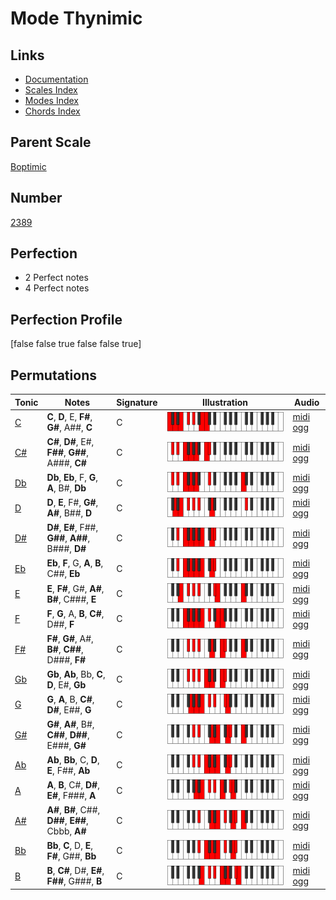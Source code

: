 # Mode Thynimic

## Links

- [Documentation](index.md)
- [Scales Index](Scales.md)
- [Modes Index](Modes.md)
- [Chords Index](Chords.md)

## Parent Scale

[Boptimic](ScaleBoptimic.md)

## Number

[2389](https://ianring.com/musictheory/scales/2389)

## Perfection

- 2 Perfect notes
- 4 Perfect notes

## Perfection Profile

[false false true false false true]

## Permutations

| Tonic | Notes | Signature | Illustration | Audio |
|-------|-------|-----------|--------------|-------|
| [C](ModeCNaturalThynimic.md) | **C**, **D**, E, **F#**, **G#**, A##, **C** | C | ![CNaturalThynimic](ModeCNaturalThynimic.png) | [midi](ModeCNaturalThynimic.mid) [ogg](ModeCNaturalThynimic.ogg) |
| [C#](ModeCSharpThynimic.md) | **C#**, **D#**, E#, **F##**, **G##**, A###, **C#** | C | ![CSharpThynimic](ModeCSharpThynimic.png) | [midi](ModeCSharpThynimic.mid) [ogg](ModeCSharpThynimic.ogg) |
| [Db](ModeDFlatThynimic.md) | **Db**, **Eb**, F, **G**, **A**, B#, **Db** | C | ![DFlatThynimic](ModeDFlatThynimic.png) | [midi](ModeDFlatThynimic.mid) [ogg](ModeDFlatThynimic.ogg) |
| [D](ModeDNaturalThynimic.md) | **D**, **E**, F#, **G#**, **A#**, B##, **D** | C | ![DNaturalThynimic](ModeDNaturalThynimic.png) | [midi](ModeDNaturalThynimic.mid) [ogg](ModeDNaturalThynimic.ogg) |
| [D#](ModeDSharpThynimic.md) | **D#**, **E#**, F##, **G##**, **A##**, B###, **D#** | C | ![DSharpThynimic](ModeDSharpThynimic.png) | [midi](ModeDSharpThynimic.mid) [ogg](ModeDSharpThynimic.ogg) |
| [Eb](ModeEFlatThynimic.md) | **Eb**, **F**, G, **A**, **B**, C##, **Eb** | C | ![EFlatThynimic](ModeEFlatThynimic.png) | [midi](ModeEFlatThynimic.mid) [ogg](ModeEFlatThynimic.ogg) |
| [E](ModeENaturalThynimic.md) | **E**, **F#**, G#, **A#**, **B#**, C###, **E** | C | ![ENaturalThynimic](ModeENaturalThynimic.png) | [midi](ModeENaturalThynimic.mid) [ogg](ModeENaturalThynimic.ogg) |
| [F](ModeFNaturalThynimic.md) | **F**, **G**, A, **B**, **C#**, D##, **F** | C | ![FNaturalThynimic](ModeFNaturalThynimic.png) | [midi](ModeFNaturalThynimic.mid) [ogg](ModeFNaturalThynimic.ogg) |
| [F#](ModeFSharpThynimic.md) | **F#**, **G#**, A#, **B#**, **C##**, D###, **F#** | C | ![FSharpThynimic](ModeFSharpThynimic.png) | [midi](ModeFSharpThynimic.mid) [ogg](ModeFSharpThynimic.ogg) |
| [Gb](ModeGFlatThynimic.md) | **Gb**, **Ab**, Bb, **C**, **D**, E#, **Gb** | C | ![GFlatThynimic](ModeGFlatThynimic.png) | [midi](ModeGFlatThynimic.mid) [ogg](ModeGFlatThynimic.ogg) |
| [G](ModeGNaturalThynimic.md) | **G**, **A**, B, **C#**, **D#**, E##, **G** | C | ![GNaturalThynimic](ModeGNaturalThynimic.png) | [midi](ModeGNaturalThynimic.mid) [ogg](ModeGNaturalThynimic.ogg) |
| [G#](ModeGSharpThynimic.md) | **G#**, **A#**, B#, **C##**, **D##**, E###, **G#** | C | ![GSharpThynimic](ModeGSharpThynimic.png) | [midi](ModeGSharpThynimic.mid) [ogg](ModeGSharpThynimic.ogg) |
| [Ab](ModeAFlatThynimic.md) | **Ab**, **Bb**, C, **D**, **E**, F##, **Ab** | C | ![AFlatThynimic](ModeAFlatThynimic.png) | [midi](ModeAFlatThynimic.mid) [ogg](ModeAFlatThynimic.ogg) |
| [A](ModeANaturalThynimic.md) | **A**, **B**, C#, **D#**, **E#**, F###, **A** | C | ![ANaturalThynimic](ModeANaturalThynimic.png) | [midi](ModeANaturalThynimic.mid) [ogg](ModeANaturalThynimic.ogg) |
| [A#](ModeASharpThynimic.md) | **A#**, **B#**, C##, **D##**, **E##**, Cbbb, **A#** | C | ![ASharpThynimic](ModeASharpThynimic.png) | [midi](ModeASharpThynimic.mid) [ogg](ModeASharpThynimic.ogg) |
| [Bb](ModeBFlatThynimic.md) | **Bb**, **C**, D, **E**, **F#**, G##, **Bb** | C | ![BFlatThynimic](ModeBFlatThynimic.png) | [midi](ModeBFlatThynimic.mid) [ogg](ModeBFlatThynimic.ogg) |
| [B](ModeBNaturalThynimic.md) | **B**, **C#**, D#, **E#**, **F##**, G###, **B** | C | ![BNaturalThynimic](ModeBNaturalThynimic.png) | [midi](ModeBNaturalThynimic.mid) [ogg](ModeBNaturalThynimic.ogg) |
